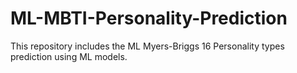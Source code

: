 # ML-MBTI-Personality-Prediction
This repository includes the ML Myers-Briggs 16 Personality types prediction using ML models.
